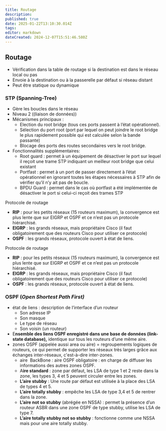 ```yaml
---
title: Routage
description: 
published: true
date: 2025-01-22T13:10:30.014Z
tags: 
editor: markdown
dateCreated: 2024-12-07T15:51:46.580Z
---
```


## Routage


*   Vérification dans la table de routage si la destination est dans le réseau local ou pas
*   Envoie à la destination ou à la passerelle par défaut si réseau distant
*   Peut être statique ou dynamique

### STP (Spanning-Tree)

*   Gère les boucles dans le réseau
*   Niveau 2 ((liaison de données))
*   Mécanismes principaux :
    *   Election du root bridge (tous ces ports passent à l’état opérationnel).
    *   Sélection du port root (port par lequel on peut joindre le root bridge le plus rapidement possible qui est calculée selon la bande passante)
    *   Blocage des ports des routes secondaires vers le root bridge.
*   Fonctionnalités supplémentaires:
    *   Root guard : permet à un équipement de désactiver le port sur lequel il reçoit une trame STP indiquant un meilleur root bridge que celui existant
    *   Portfast : permet à un port de passer directement à l’état opérationnel en ignorant toutes les étapes nécessaires à STP afin de vérifier qu’il n’y ait pas de boucle.
    *   BPDU Guard : permet dans le cas où portfast a été implémentée de désactiver le port si celui-ci reçoit des trames STP


Protocole de routage

*   **RIP** : pour les petits réseaux (15 routeurs maximum), la convergence est plus lente que sur EIGRP et OSPF et ce n’est pas un protocole hiérarchisé.
*   **EIGRP** : les grands réseaux, mais propriétaire Cisco (il faut obligatoirement que des routeurs Cisco pour utiliser ce protocole)
*   **OSPF** : les grands réseaux, protocole ouvert à état de liens.

Protocole de routage

*   **RIP** : pour les petits réseaux (15 routeurs maximum), la convergence est plus lente que sur EIGRP et OSPF et ce n’est pas un protocole hiérarchisé.
*   **EIGRP** : les grands réseaux, mais propriétaire Cisco (il faut obligatoirement que des routeurs Cisco pour utiliser ce protocole)
*   **OSPF** : les grands réseaux, protocole ouvert à état de liens.

### OSPF (_**Open Shortest Path First)**_

*   état de liens : description de l’interface d’un routeur
    *   Son adresse IP
    *   Son masque
    *   Le type de réseau
    *   Son voisin (un routeur)
*   E**nsemble des liens OSPF enregistré dans une base de données (link-state database),** identique sur tous les routeurs d’une même aire.
*   zones OSPF (appelée aussi area ou aire) = regroupements logiques de routeurs, ce qui permet de supporter les réseaux très larges grâce aux échanges inter-réseaux, c'est-à-dire inter-zones.
    *   aire  BackBone _:_ aire OSPF obligatoire : en charge de diffuser les informations des autres zones OSPF.
    *   A**ire standard** : zone par défaut, les LSA de type 1 et 2 reste dans la zone, les types 3, 4 et 5 peuvent circuler entre les zones.
    *   **L’aire stubby** : Une route par défaut est utilisée à la place des LSA de types 4 et 5.
    *   **L’aire totally stubby** : empêche les LSA de type 3,4 et 5 de rentrer dans la zone.
    *   **L’aire not so stubby** (abrégée en NSSA) : permet la présence d’un routeur ASBR dans une zone OSPF de type stubby, utilise les LSA de type 7.
    *   **L’aire totally stubby not so stubby** : fonctionne comme une NSSA mais pour une aire totally stubby.
